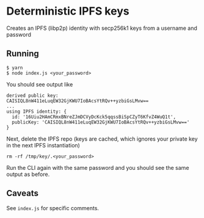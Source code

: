 # Deterministic IPFS keys

Creates an IPFS (libp2p) identity with secp256k1 keys from a username and password

## Running

```
$ yarn
$ node index.js <your_password>
```

You should see output like
```
derived public key: CAISIQL8nW411eLuqEW32GjKWU7IoBAcsYtRQv++yzbiGsLMvw==
...
using IPFS identity: {
  id: '16Uiu2HAmCRmxBNreZJmDCVyDcKck5qqssBiSpCZyT6KfvZ4WuQ1t',
  publicKey: 'CAISIQL8nW411eLuqEW32GjKWU7IoBAcsYtRQv++yzbiGsLMvw=='
}
```

Next, delete the IPFS repo (keys are cached, which ignores your private key in the next IPFS instantiation)
```
rm -rf /tmp/key/.<your_password>
```

Run the CLI again with the same password and you should see the same output as before.

## Caveats

See `index.js` for specific comments. 
